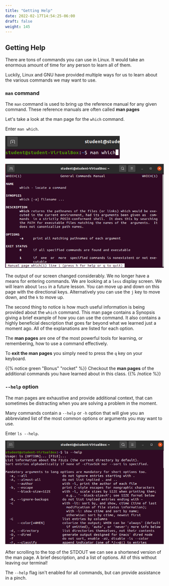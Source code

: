 ```yaml
---
title: "Getting Help"
date: 2022-02-17T14:54:25-06:00
draft: false
weight: 145
---
```


## Getting Help

There are tons of commands you can use in Linux. It would take an enormous amount of time for any person to learn all of them.

Luckily, Linux and GNU have provided multiple ways for us to learn about the various commands we may want to use.

### `man` command

The `man` command is used to bring up the reference manual for any given command. These reference manuals are often called **man pages**

Let's take a look at the man page for the `which` command.

Enter `man which`.

![Command: man which](pictures/enter-man-which.png?classes=border)

![Which Manual Entry](pictures/man-which.png?classes=border)

The output of our screen changed considerably. We no longer have a means for entering commands. We are looking at a `less` display screen. We will learn about `less` in a future lesson. You can move up and down on this page with the directional keys. Alternatively you can use the `j` key to move down, and the `k` to move up.

The second thing to notice is how much useful information is being provided about the `which` command. This man page contains a Synopsis giving a brief example of how you can use the command. It also contains a highly beneficial description that goes far beyond what we learned just a moment ago. All of the explanations are listed for each option.

The **man pages** are one of the most powerful tools for learning, or remembering, how to use a command effectively.

To **exit the man pages** you simply need to press the `q` key on your keyboard.

{{% notice green "Bonus" "rocket" %}}
Checkout the **man pages** of the additional commands you have learned about in this class.
{{% /notice %}}

### `--help` option

The man pages are exhaustive and provide additional context, that can sometimes be distracting when you are solving a problem in the moment.

Many commands contain a `--help` or `-h` option that will give you an abbreviated list of the most common options or arguments you may want to use.

Enter `ls --help`.

![ls --help](pictures/ls-help.png?classes=border)

After scrolling to the top of the STDOUT we can see a shortened version of the man page. A brief description, and a list of options. All of this without leaving our terminal!

The `--help` flag isn't enabled for all commands, but can provide assistance in a pinch.